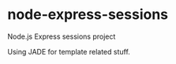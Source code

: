 node-express-sessions
=====================

Node.js Express sessions project

Using JADE for template related stuff.